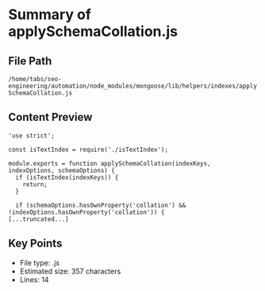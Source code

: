# Summary of applySchemaCollation.js
  
## File Path
`/home/tabs/seo-engineering/automation/node_modules/mongoose/lib/helpers/indexes/applySchemaCollation.js`

## Content Preview
```
'use strict';

const isTextIndex = require('./isTextIndex');

module.exports = function applySchemaCollation(indexKeys, indexOptions, schemaOptions) {
  if (isTextIndex(indexKeys)) {
    return;
  }

  if (schemaOptions.hasOwnProperty('collation') && !indexOptions.hasOwnProperty('collation')) {
[...truncated...]
```

## Key Points
- File type: .js
- Estimated size: 357 characters
- Lines: 14
